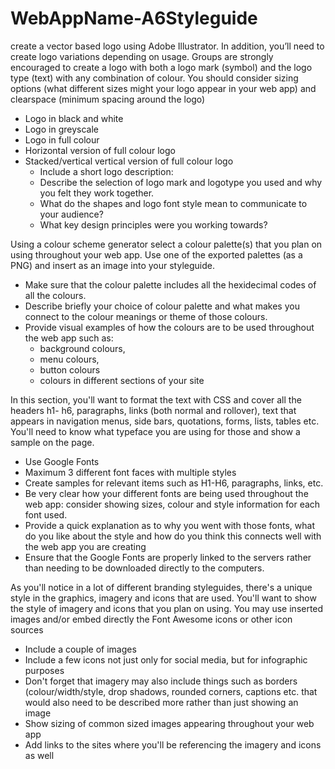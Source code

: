 # WebAppName-A6Styleguide

<!-- Custom Web App Logo  -->
create a vector based logo using Adobe Illustrator. In addition, you’ll need to create logo variations depending on usage. Groups are strongly encouraged to create a logo with both a logo mark (symbol) and the logo type (text) with any combination of colour. You should consider sizing
options (what different sizes might your logo appear in your web app) and clearspace (minimum spacing around the logo)
- Logo in black and white
- Logo in greyscale
- Logo in full colour
- Horizontal version of full colour logo
- Stacked/vertical vertical version of full colour logo
    - Include a short logo description:
    - Describe the selection of logo mark and logotype you used and why you felt they work together.
    - What do the shapes and logo font style mean to communicate to your audience?
    - What key design principles were you working towards?



<!-- Colour Palette -->
Using a colour scheme generator select a colour palette(s) that you plan on using throughout your web app. Use one of the exported palettes (as a PNG) and insert as an image into your styleguide.
- Make sure that the colour palette includes all the hexidecimal codes of all the colours.
- Describe briefly your choice of colour palette and what makes you connect to the colour meanings or theme of those colours.
- Provide visual examples of how the colours are to be used throughout the web app such as:
    - background colours,
    - menu colours,
    - button colours
    - colours in different sections of your site



<!-- Typography -->
In this section, you'll want to format the text with CSS and cover all the headers h1- h6, paragraphs, links (both normal and rollover), text that appears in navigation menus, side bars, quotations, forms, lists, tables etc. You'll need to know what typeface you are using for those and show a sample on the page.
- Use Google Fonts
- Maximum 3 different font faces with multiple styles
- Create samples for relevant items such as H1-H6, paragraphs, links, etc.
- Be very clear how your different fonts are being used throughout the web app: consider showing sizes, colour and style information for each font used.
- Provide a quick explanation as to why you went with those fonts, what do you like about the style and how do you think this connects well with the web app you are creating
- Ensure that the Google Fonts are properly linked to the servers rather than needing to be downloaded directly to the computers.



<!-- Imagery/Icons -->
As you'll notice in a lot of different branding styleguides, there's a unique style in the graphics, imagery and icons that are used. You'll want to show the style of imagery and icons that you plan on using. You may use inserted images and/or embed directly the Font Awesome icons or other icon sources
- Include a couple of images
- Include a few icons not just only for social media, but for infographic purposes
- Don't forget that imagery may also include things such as borders (colour/width/style, drop shadows, rounded corners, captions etc. that would also need to be described more rather than just showing an image
- Show sizing of common sized images appearing throughout your web app
- Add links to the sites where you'll be referencing the imagery and icons as well